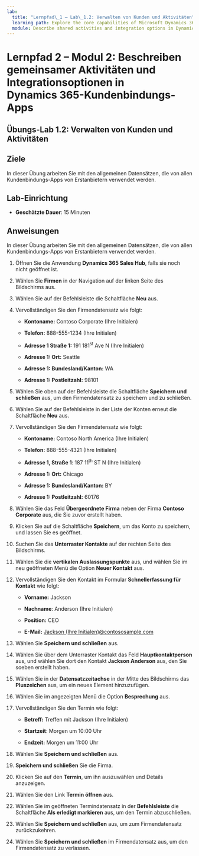 ```yaml
---
lab:
  title: "Lernpfad\_1 – Lab\_1.2: Verwalten von Kunden und Aktivitäten"
  learning path: Explore the core capabilities of Microsoft Dynamics 365 customer engagement apps
  module: Describe shared activities and integration options in Dynamics 365 customer engagement apps
---
```


Lernpfad 2 – Modul 2: Beschreiben gemeinsamer Aktivitäten und Integrationsoptionen in Dynamics 365-Kundenbindungs-Apps
========================

## Übungs-Lab 1.2: Verwalten von Kunden und Aktivitäten

## Ziele

In dieser Übung arbeiten Sie mit den allgemeinen Datensätzen, die von allen Kundenbindungs-Apps von Erstanbietern verwendet werden. 

## Lab-Einrichtung

  - **Geschätzte Dauer**: 15 Minuten

## Anweisungen

In dieser Übung arbeiten Sie mit den allgemeinen Datensätzen, die von allen Kundenbindungs-Apps von Erstanbietern verwendet werden. 

1. Öffnen Sie die Anwendung **Dynamics 365 Sales Hub**, falls sie noch nicht geöffnet ist.

2. Wählen Sie **Firmen** in der Navigation auf der linken Seite des Bildschirms aus.

3. Wählen Sie auf der Befehlsleiste die Schaltfläche **Neu** aus.

4. Vervollständigen Sie den Firmendatensatz wie folgt:

    - **Kontoname:** Contoso Corporate (Ihre Initialen)

    - **Telefon:** 888-555-1234 (Ihre Initialen)

    - **Adresse 1 Straße 1:** 191 181<sup data-htmlnode="">st</sup> Ave N (Ihre Initialen)

    - **Adresse 1: Ort:** Seattle

    - **Adresse 1: Bundesland/Kanton:** WA

    - **Adresse 1: Postleitzahl:** 98101

5. Wählen Sie oben auf der Befehlsleiste die Schaltfläche **Speichern und schließen** aus, um den Firmendatensatz zu speichern und zu schließen.

6. Wählen Sie auf der Befehlsleiste in der Liste der Konten erneut die Schaltfläche **Neu** aus.

7. Vervollständigen Sie den Firmendatensatz wie folgt:

    - **Kontoname:** Contoso North America (Ihre Initialen)

    - **Telefon:** 888-555-4321 (Ihre Initialen)

    - **Adresse 1, Straße 1**: 187 11<sup data-htmlnode="">th</sup> ST N (Ihre Initialen)

    - **Adresse 1: Ort:** Chicago

    - **Adresse 1: Bundesland/Kanton:** BY

    - **Adresse 1: Postleitzahl:** 60176

8. Wählen Sie das Feld **Übergeordnete Firma** neben der Firma **Contoso Corporate** aus, die Sie zuvor erstellt haben.

9. Klicken Sie auf die Schaltfläche **Speichern**, um das Konto zu speichern, und lassen Sie es geöffnet.

10. Suchen Sie das **Unterraster Kontakte** auf der rechten Seite des Bildschirms.

11. Wählen Sie die **vertikalen Auslassungspunkte** aus, und wählen Sie im neu geöffneten Menü die Option **Neuer Kontakt** aus.

12. Vervollständigen Sie den Kontakt im Formular **Schnellerfassung für Kontakt** wie folgt:

    - **Vorname:** Jackson

    - **Nachname**: Anderson (Ihre Initialen)

    - **Position:** CEO

    - **E-Mail:** [Jackson (Ihre Initialen)@contososample.com](mailto:Jackson@contososample.com)

13. Wählen Sie **Speichern und schließen** aus.

14. Wählen Sie über dem Unterraster Kontakt das Feld **Hauptkontaktperson** aus, und wählen Sie dort den Kontakt **Jackson Anderson** aus, den Sie soeben erstellt haben.

15. Wählen Sie in der **Datensatzzeitachse** in der Mitte des Bildschirms das **Pluszeichen** aus, um ein neues Element hinzuzufügen.

16. Wählen Sie im angezeigten Menü die Option **Besprechung** aus.

17. Vervollständigen Sie den Termin wie folgt:

    - **Betreff:** Treffen mit Jackson (Ihre Initialen)

    - **Startzeit**: Morgen um 10:00 Uhr

    - **Endzeit:** Morgen um 11:00 Uhr

18. Wählen Sie **Speichern und schließen** aus.

19. **Speichern und schließen** Sie die Firma.

20. Klicken Sie auf den **Termin**, um ihn auszuwählen und Details anzuzeigen.

21. Wählen Sie den Link **Termin öffnen** aus.

22. Wählen Sie im geöffneten Termindatensatz in der **Befehlsleiste** die Schaltfläche **Als erledigt markieren** aus, um den Termin abzuschließen.

23. Wählen Sie **Speichern und schließen** aus, um zum Firmendatensatz zurückzukehren.

24. Wählen Sie **Speichern und schließen** im Firmendatensatz aus, um den Firmendatensatz zu verlassen.
